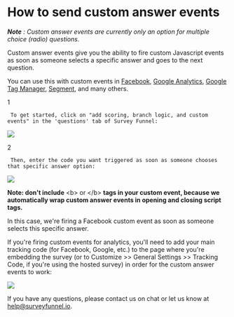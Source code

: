 # How to send custom answer events

_**Note** : Custom answer events are currently only an option for multiple choice \(radio\) questions._

Custom answer events give you the ability to fire custom Javascript events as soon as someone selects a specific answer and goes to the next question.

You can use this with custom events in [Facebook](https://www.facebook.com/business/help/952192354843755), [Google Analytics](https://developers.google.com/analytics/devguides/collection/analyticsjs/events), [Google Tag Manager](https://support.google.com/tagmanager/answer/6106961?hl=en#CustomEvents), [Segment](https://segment.com/docs/sources/website/analytics.js/#track), and many others.

1

```text
 To get started, click on "add scoring, branch logic, and custom events" in the 'questions' tab of Survey Funnel: 
```

![](https://d33v4339jhl8k0.cloudfront.net/docs/assets/53974d6ce4b0c76107b109d1/images/5978d8432c7d3a73488b6707/file-OpNRMG8TQZ.jpg)

2

```text
 Then, enter the code you want triggered as soon as someone chooses that specific answer option: 
```

![](https://d33v4339jhl8k0.cloudfront.net/docs/assets/53974d6ce4b0c76107b109d1/images/5978dfa3042863033a1b676d/file-V34apKNBEC.jpg)

**Note: don't include** &lt;b&gt; or &lt;/b&gt; **tags in your custom event, because we automatically wrap custom answer events in opening and closing script tags.**

In this case, we're firing a Facebook custom event as soon as someone selects this specific answer.

If you're firing custom events for analytics, you'll need to add your main tracking code \(for Facebook, Google, etc.\) to the page where you're embedding the survey \(or to Customize &gt;&gt; General Settings &gt;&gt; Tracking Code, if you're using the hosted survey\) in order for the custom answer events to work:

![](https://d33v4339jhl8k0.cloudfront.net/docs/assets/53974d6ce4b0c76107b109d1/images/5978e0a62c7d3a73488b6752/file-YSIz4JAd5V.jpg)

If you have any questions, please contact us on chat or let us know at [help@surveyfunnel.io](mailto:mailto:help@surveyfunnel.io).


